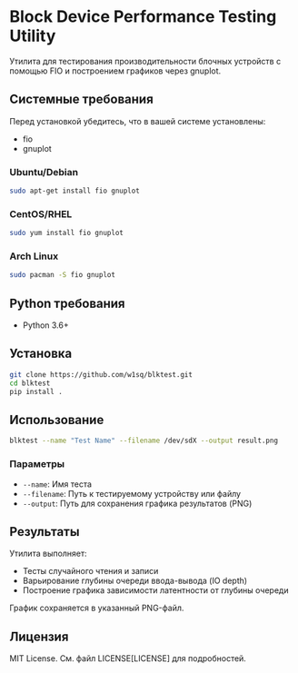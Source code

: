 # Block Device Performance Testing Utility

Утилита для тестирования производительности блочных устройств с помощью FIO и построением графиков через gnuplot.

## Системные требования

Перед установкой убедитесь, что в вашей системе установлены:

-   fio
-   gnuplot

### Ubuntu/Debian

```bash
sudo apt-get install fio gnuplot
```

### CentOS/RHEL

```bash
sudo yum install fio gnuplot
```

### Arch Linux

```bash
sudo pacman -S fio gnuplot
```

## Python требования

-   Python 3.6+

## Установка

```bash
git clone https://github.com/w1sq/blktest.git
cd blktest
pip install .
```

## Использование

```bash
blktest --name "Test Name" --filename /dev/sdX --output result.png
```

### Параметры

-   `--name`: Имя теста
-   `--filename`: Путь к тестируемому устройству или файлу
-   `--output`: Путь для сохранения графика результатов (PNG)

## Результаты

Утилита выполняет:

-   Тесты случайного чтения и записи
-   Варьирование глубины очереди ввода-вывода (IO depth)
-   Построение графика зависимости латентности от глубины очереди

График сохраняется в указанный PNG-файл.

## Лицензия

MIT License. См. файл LICENSE[LICENSE] для подробностей.
